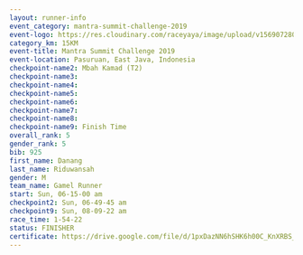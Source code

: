 ```yaml
---
layout: runner-info 
event_category: mantra-summit-challenge-2019 
event-logo: https://res.cloudinary.com/raceyaya/image/upload/v1569072809/logo/mantra-image_segrbx.jpg
category_km: 15KM 
event-title: Mantra Summit Challenge 2019 
event-location: Pasuruan, East Java, Indonesia 
checkpoint-name2: Mbah Kamad (T2) 
checkpoint-name3: 
checkpoint-name4: 
checkpoint-name5: 
checkpoint-name6: 
checkpoint-name7: 
checkpoint-name8: 
checkpoint-name9: Finish Time
overall_rank: 5
gender_rank: 5
bib: 925
first_name: Danang
last_name: Riduwansah
gender: M
team_name: Gamel Runner
start: Sun, 06-15-00 am
checkpoint2: Sun, 06-49-45 am
checkpoint9: Sun, 08-09-22 am
race_time: 1-54-22
status: FINISHER
certificate: https://drive.google.com/file/d/1pxDazNN6hSHK6h00C_KnXRBS_uS17y3S/view?usp=sharing
---
```

